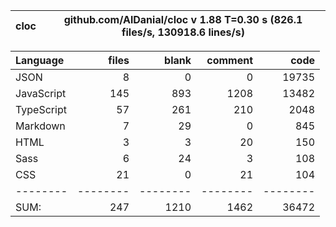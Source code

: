 | cloc | github.com/AlDanial/cloc v 1.88 T=0.30 s (826.1 files/s, 130918.6 lines/s) |
| ---- | -------------------------------------------------------------------------- |


| Language   |    files |    blank |  comment |     code |
| :--------- | -------: | -------: | -------: | -------: |
| JSON       |        8 |        0 |        0 |    19735 |
| JavaScript |      145 |      893 |     1208 |    13482 |
| TypeScript |       57 |      261 |      210 |     2048 |
| Markdown   |        7 |       29 |        0 |      845 |
| HTML       |        3 |        3 |       20 |      150 |
| Sass       |        6 |       24 |        3 |      108 |
| CSS        |       21 |        0 |       21 |      104 |
| --------   | -------- | -------- | -------- | -------- |
| SUM:       |      247 |     1210 |     1462 |    36472 |
